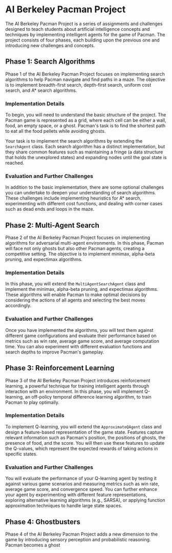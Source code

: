 # AI Berkeley Pacman Project

The AI Berkeley Pacman Project is a series of assignments and challenges designed to teach students about artificial intelligence concepts and techniques by implementing intelligent agents for the game of Pacman. The project consists of four phases, each building upon the previous one and introducing new challenges and concepts.

## Phase 1: Search Algorithms

Phase 1 of the AI Berkeley Pacman Project focuses on implementing search algorithms to help Pacman navigate and find paths in a maze. The objective is to implement breadth-first search, depth-first search, uniform cost search, and A* search algorithms.

### Implementation Details

To begin, you will need to understand the basic structure of the project. The Pacman game is represented as a grid, where each cell can be either a wall, food, an empty space, or a ghost. Pacman's task is to find the shortest path to eat all the food pellets while avoiding ghosts.

Your task is to implement the search algorithms by extending the `SearchAgent` class. Each search algorithm has a distinct implementation, but they share common features such as maintaining a fringe (a data structure that holds the unexplored states) and expanding nodes until the goal state is reached.

### Evaluation and Further Challenges

In addition to the basic implementation, there are some optional challenges you can undertake to deepen your understanding of search algorithms. These challenges include implementing heuristics for A* search, experimenting with different cost functions, and dealing with corner cases such as dead ends and loops in the maze.

## Phase 2: Multi-Agent Search

Phase 2 of the AI Berkeley Pacman Project focuses on implementing algorithms for adversarial multi-agent environments. In this phase, Pacman will face not only ghosts but also other Pacman agents, creating a competitive setting. The objective is to implement minimax, alpha-beta pruning, and expectimax algorithms.

### Implementation Details

In this phase, you will extend the `MultiAgentSearchAgent` class and implement the minimax, alpha-beta pruning, and expectimax algorithms. These algorithms will enable Pacman to make optimal decisions by considering the actions of all agents and selecting the best moves accordingly.

### Evaluation and Further Challenges

Once you have implemented the algorithms, you will test them against different game configurations and evaluate their performance based on metrics such as win rate, average game score, and average computation time. You can also experiment with different evaluation functions and search depths to improve Pacman's gameplay.

## Phase 3: Reinforcement Learning

Phase 3 of the AI Berkeley Pacman Project introduces reinforcement learning, a powerful technique for training intelligent agents through interaction with an environment. In this phase, you will implement Q-learning, an off-policy temporal difference learning algorithm, to train Pacman to play optimally.

### Implementation Details

To implement Q-learning, you will extend the `ApproximateQAgent` class and design a feature-based representation of the game state. Features capture relevant information such as Pacman's position, the positions of ghosts, the presence of food, and the score. You will then use these features to update the Q-values, which represent the expected rewards of taking actions in specific states.

### Evaluation and Further Challenges

You will evaluate the performance of your Q-learning agent by testing it against various game scenarios and measuring metrics such as win rate, average game score, and convergence speed. You can further enhance your agent by experimenting with different feature representations, exploring alternative learning algorithms (e.g., SARSA), or applying function approximation techniques to handle large state spaces.

## Phase 4: Ghostbusters

Phase 4 of the AI Berkeley Pacman Project adds a new dimension to the game by introducing sensory perception and probabilistic reasoning. Pacman becomes a ghost
